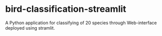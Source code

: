 # bird-classification-streamlit
A Python application for classifying of 20 species through Web-interface deployed using stramlit.
